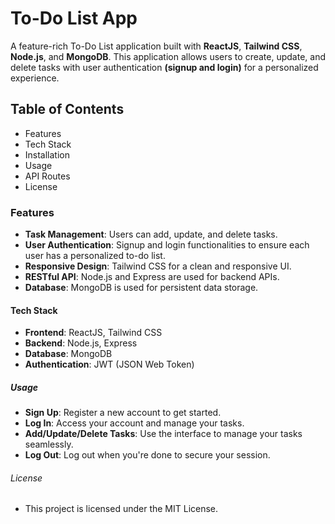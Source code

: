 # To-Do List App
A feature-rich To-Do List application built with **ReactJS**, **Tailwind CSS**, **Node.js**, and **MongoDB**. This application allows users to create, update, and delete tasks with user authentication **(signup and login)** for a personalized experience.

## Table of Contents
- Features
- Tech Stack
- Installation
- Usage
- API Routes
- License

### Features
- **Task Management**: Users can add, update, and delete tasks.
- **User Authentication**: Signup and login functionalities to ensure each user has a personalized to-do list.
- **Responsive Design**: Tailwind CSS for a clean and responsive UI.
- **RESTful API**: Node.js and Express are used for backend APIs.
- **Database**: MongoDB is used for persistent data storage.

#### Tech Stack
- **Frontend**: ReactJS, Tailwind CSS
- **Backend**: Node.js, Express
- **Database**: MongoDB
- **Authentication**: JWT (JSON Web Token)

##### Usage
- **Sign Up**: Register a new account to get started.
- **Log In**: Access your account and manage your tasks.
- **Add/Update/Delete Tasks**: Use the interface to manage your tasks seamlessly.
- **Log Out**: Log out when you're done to secure your session.

###### License
- This project is licensed under the MIT License.